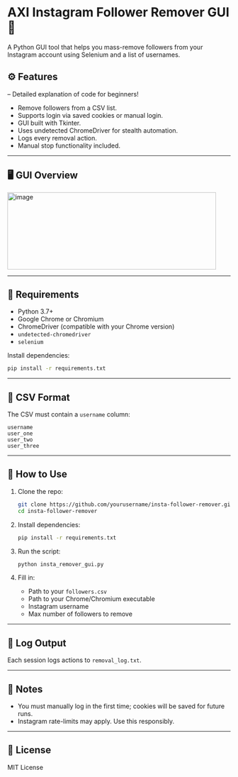 # AXI Instagram Follower Remover GUI 🧹

A Python GUI tool that helps you mass-remove followers from your Instagram account using Selenium and a list of usernames.

## ⚙️ Features

– Detailed explanation of code for beginners!
- Remove followers from a CSV list.
- Supports login via saved cookies or manual login.
- GUI built with Tkinter.
- Uses undetected ChromeDriver for stealth automation.
- Logs every removal action.
- Manual stop functionality included.

---

## 🖥️ GUI Overview

<img width="471" height="174" alt="image" src="https://github.com/user-attachments/assets/6e94323f-dce3-4129-b58a-c1c5724b93c4" />

---

## 🧰 Requirements

- Python 3.7+
- Google Chrome or Chromium
- ChromeDriver (compatible with your Chrome version)
- `undetected-chromedriver`
- `selenium`

Install dependencies:

```bash
pip install -r requirements.txt
```

---

## 📄 CSV Format

The CSV must contain a `username` column:

```csv
username
user_one
user_two
user_three
```

---

## 🚀 How to Use

1. Clone the repo:
    ```bash
    git clone https://github.com/yourusername/insta-follower-remover.git
    cd insta-follower-remover
    ```

2. Install dependencies:
    ```bash
    pip install -r requirements.txt
    ```

3. Run the script:
    ```bash
    python insta_remover_gui.py
    ```

4. Fill in:
    - Path to your `followers.csv`
    - Path to your Chrome/Chromium executable
    - Instagram username
    - Max number of followers to remove

---

## 📝 Log Output

Each session logs actions to `removal_log.txt`.

---

## 🛑 Notes

- You must manually log in the first time; cookies will be saved for future runs.
- Instagram rate-limits may apply. Use this responsibly.

---

## 📜 License

MIT License
